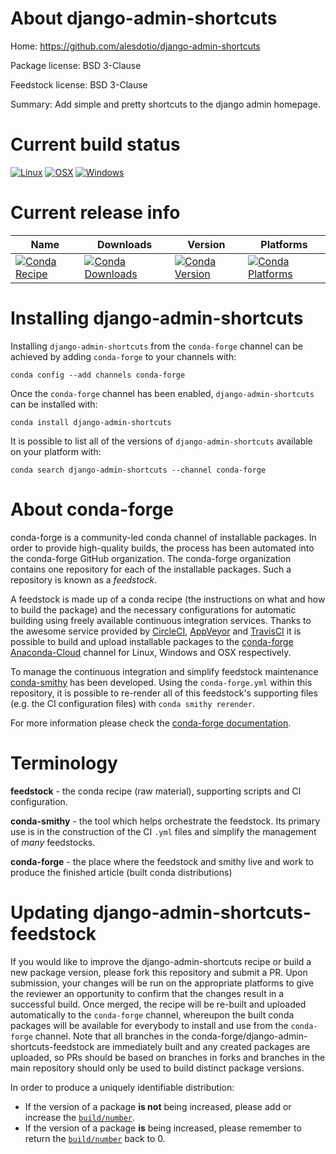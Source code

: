 About django-admin-shortcuts
============================

Home: https://github.com/alesdotio/django-admin-shortcuts

Package license: BSD 3-Clause

Feedstock license: BSD 3-Clause

Summary: Add simple and pretty shortcuts to the django admin homepage.



Current build status
====================

[![Linux](https://img.shields.io/circleci/project/github/conda-forge/django-admin-shortcuts-feedstock/master.svg?label=Linux)](https://circleci.com/gh/conda-forge/django-admin-shortcuts-feedstock)
[![OSX](https://img.shields.io/travis/conda-forge/django-admin-shortcuts-feedstock/master.svg?label=macOS)](https://travis-ci.org/conda-forge/django-admin-shortcuts-feedstock)
[![Windows](https://img.shields.io/appveyor/ci/conda-forge/django-admin-shortcuts-feedstock/master.svg?label=Windows)](https://ci.appveyor.com/project/conda-forge/django-admin-shortcuts-feedstock/branch/master)

Current release info
====================

| Name | Downloads | Version | Platforms |
| --- | --- | --- | --- |
| [![Conda Recipe](https://img.shields.io/badge/recipe-django--admin--shortcuts-green.svg)](https://anaconda.org/conda-forge/django-admin-shortcuts) | [![Conda Downloads](https://img.shields.io/conda/dn/conda-forge/django-admin-shortcuts.svg)](https://anaconda.org/conda-forge/django-admin-shortcuts) | [![Conda Version](https://img.shields.io/conda/vn/conda-forge/django-admin-shortcuts.svg)](https://anaconda.org/conda-forge/django-admin-shortcuts) | [![Conda Platforms](https://img.shields.io/conda/pn/conda-forge/django-admin-shortcuts.svg)](https://anaconda.org/conda-forge/django-admin-shortcuts) |

Installing django-admin-shortcuts
=================================

Installing `django-admin-shortcuts` from the `conda-forge` channel can be achieved by adding `conda-forge` to your channels with:

```
conda config --add channels conda-forge
```

Once the `conda-forge` channel has been enabled, `django-admin-shortcuts` can be installed with:

```
conda install django-admin-shortcuts
```

It is possible to list all of the versions of `django-admin-shortcuts` available on your platform with:

```
conda search django-admin-shortcuts --channel conda-forge
```


About conda-forge
=================

conda-forge is a community-led conda channel of installable packages.
In order to provide high-quality builds, the process has been automated into the
conda-forge GitHub organization. The conda-forge organization contains one repository
for each of the installable packages. Such a repository is known as a *feedstock*.

A feedstock is made up of a conda recipe (the instructions on what and how to build
the package) and the necessary configurations for automatic building using freely
available continuous integration services. Thanks to the awesome service provided by
[CircleCI](https://circleci.com/), [AppVeyor](http://www.appveyor.com/)
and [TravisCI](https://travis-ci.org/) it is possible to build and upload installable
packages to the [conda-forge](https://anaconda.org/conda-forge)
[Anaconda-Cloud](http://docs.anaconda.org/) channel for Linux, Windows and OSX respectively.

To manage the continuous integration and simplify feedstock maintenance
[conda-smithy](http://github.com/conda-forge/conda-smithy) has been developed.
Using the ``conda-forge.yml`` within this repository, it is possible to re-render all of
this feedstock's supporting files (e.g. the CI configuration files) with ``conda smithy rerender``.

For more information please check the [conda-forge documentation](https://conda-forge.org/docs/).

Terminology
===========

**feedstock** - the conda recipe (raw material), supporting scripts and CI configuration.

**conda-smithy** - the tool which helps orchestrate the feedstock.
                   Its primary use is in the construction of the CI ``.yml`` files
                   and simplify the management of *many* feedstocks.

**conda-forge** - the place where the feedstock and smithy live and work to
                  produce the finished article (built conda distributions)


Updating django-admin-shortcuts-feedstock
=========================================

If you would like to improve the django-admin-shortcuts recipe or build a new
package version, please fork this repository and submit a PR. Upon submission,
your changes will be run on the appropriate platforms to give the reviewer an
opportunity to confirm that the changes result in a successful build. Once
merged, the recipe will be re-built and uploaded automatically to the
`conda-forge` channel, whereupon the built conda packages will be available for
everybody to install and use from the `conda-forge` channel.
Note that all branches in the conda-forge/django-admin-shortcuts-feedstock are
immediately built and any created packages are uploaded, so PRs should be based
on branches in forks and branches in the main repository should only be used to
build distinct package versions.

In order to produce a uniquely identifiable distribution:
 * If the version of a package **is not** being increased, please add or increase
   the [``build/number``](http://conda.pydata.org/docs/building/meta-yaml.html#build-number-and-string).
 * If the version of a package **is** being increased, please remember to return
   the [``build/number``](http://conda.pydata.org/docs/building/meta-yaml.html#build-number-and-string)
   back to 0.